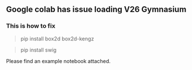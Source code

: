 ## Google colab has issue loading V26 Gymnasium

### This is how to fix

> pip install box2d box2d-kengz

> pip install swig
>

Please find an example notebook attached.

